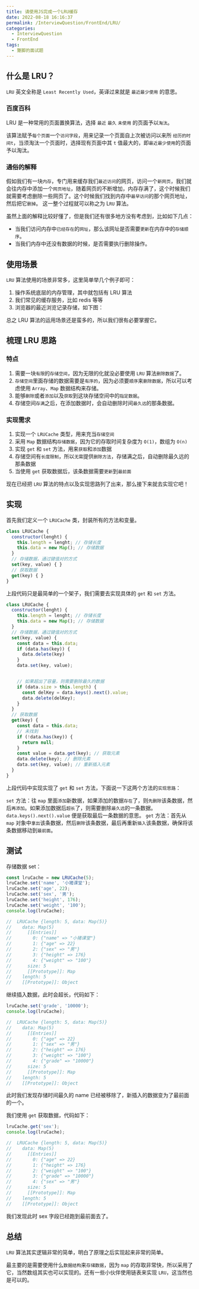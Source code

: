 ```yaml
---
title: 请使用JS完成一个LRU缓存
date: 2022-08-18 16:16:37
permalink: /InterviewQuestion/FrontEnd/LRU/
categories:
  - InterviewQuestion
  - FrontEnd
tags:
  - 蹩脚的面试题
---
```


## 什么是 LRU？

`LRU` 英文全称是 `Least Recently Used`，英译过来就是 `最近最少使用` 的意思。 

### 百度百科


LRU 是一种常用的页面置换算法，选择 `最近` `最久` `未使用` 的页面予以`淘汰`。

该算法赋予`每个页面`一个`访问字段`，用来记录一个页面自上次被访问以来所 `经历的时间t`，当须淘汰一个页面时，选择现有页面中其 `t` 值最大的，即`最近最少使用`的页面予以淘汰。

### 通俗的解释

假如我们有一块`内存`，专门用来缓存我们`最近访问`的网页，访问一个`新网页`，我们就会往内存中添加一个`网页地址`，随着网页的不断增加，内存存满了，这个时候我们就需要考虑删除一些网页了。这个时候我们找到内存中`最早访问`的那个网页地址，然后把它`删掉`。
这一整个过程就可以称之为 L`RU` 算法。

虽然上面的解释比较好懂了，但是我们还有很多地方没有考虑到，比如如下几点：

- 当我们访问内存中`已经存在`的`网址`，那么该网址是否需要`更新`在内存中的`存储顺序`。
- 当我们内存中还没有数据的时候，是否需要执行删除操作。


## 使用场景

`LRU` 算法使用的场景非常多，这里简单举几个例子即可：

1. 操作系统底层的内存管理，其中就包括有 LRU 算法
2. 我们常见的缓存服务，比如 redis 等等
3. 浏览器的最近浏览记录存储，如下图：

总之 LRU 算法的运用场景还是蛮多的，所以我们很有必要掌握它。

## 梳理 LRU 思路

### 特点

1. 需要一块`有限`的`存储空间`，因为无限的化就没必要使用 `LRU` 算法`删除数据`了。
2. `存储空间`里面存储的数据需要是`有序的`，因为必须要`顺序`来`删除数据`，所以可以考虑使用 `Array`、`Map` 数据结构来存储。
3. 能够`删除`或者`添加`以及`获取`到这块存储空间中的`指定数据`。
4. 存储空间`存满`之后，在添加数据时，会自动删除时间`最久远`的那条数据。

### 实现需求

1. 实现一个 `LRUCache` 类型，用来充当`存储空间`
2. 采用 `Map` 数据结构`存储数据`，因为它的存取时间复杂度为 `O(1)`，数组为 `O(n)`
3. 实现 `get` 和 `set` 方法，用来`获取`和`添加`数据
4. 存储空间有`长度限制`，所以`无需`提供`删除方法`，存储满之后，自动删除最久远的那条数据
5. 当使用 `get` 获取数据后，该条数据需要`更新`到`最前面`

现在已经把 `LRU` 算法的特点以及实现思路列了出来，那么接下来就去实现它吧！

## 实现

首先我们定义一个 `LRUCache` 类，封装所有的方法和变量。

```javascript
class LRUCache {
  constructor(lenght) {
    this.length = lenght; // 存储长度
    this.data = new Map(); // 存储数据
  }
  // 存储数据，通过键值对的方式
  set(key, value) { }
  // 获取数据
  get(key) { }
}
```

上段代码只是最简单的一个架子，我们需要去实现具体的 `get` 和 `set` 方法。

```javascript
class LRUCache {
  constructor(lenght) {
    this.length = lenght; // 存储长度
    this.data = new Map(); // 存储数据
  }
  // 存储数据，通过键值对的方式
  set(key, value) {
    const data = this.data;
    if (data.has(key)) {
      data.delete(key)
    }
    data.set(key, value);


    // 如果超出了容量，则需要删除最久的数据
    if (data.size > this.length) {
      const delKey = data.keys().next().value;
      data.delete(delKey);
    }
  }
  // 获取数据
  get(key) {
    const data = this.data;
    // 未找到
    if (!data.has(key)) {
      return null;
    }
    const value = data.get(key); // 获取元素
    data.delete(key); // 删除元素
    data.set(key, value); // 重新插入元素
  }
}
```

上段代码中实现实现了 `get` 和 `set` 方法，下面说一下这两个方法的`实现思路`：

`set` 方法：往 `map` 里面`添加`新数据，如果添加的数据`存在`了，则`先删除`该条数据，然后`再添加`。如果添加数据后`超长`了，则需要删除`最久远`的一条数据。`data.keys().next().value` 便是获取最后一条数据的意思。
`get` 方法：首先从 `map` 对象中`拿出`该条数据，然后`删除`该条数据，最后再重新`插入`该条数据，确保将该条数据移动到`最前面`。

## 测试

存储数据 set：

```javascript
const lruCache = new LRUCache(5);
lruCache.set('name', '小猪课堂');
lruCache.set('age', 22);
lruCache.set('sex', '男');
lruCache.set('height', 176);
lruCache.set('weight', '100');
console.log(lruCache);

//  LRUCache {length: 5, data: Map(5)}
//    data: Map(5)
//      [[Entries]]
//        0: {"name" => "小猪课堂"}
//        1: {"age" => 22}
//        2: {"sex" => "男"}
//        3: {"height" => 176}
//        4: {"weight" => "100"}
//      size: 5
//      [[Prototype]]: Map
//    length: 5
//    [[Prototype]]: Object
```

继续插入数据，此时会超长，代码如下：

```javascript
lruCache.set('grade', '10000');
console.log(lruCache);

//  LRUCache {length: 5, data: Map(5)}
//    data: Map(5)
//      [[Entries]]
//        0: {"age" => 22}
//        1: {"sex" => "男"}
//        2: {"height" => 176}
//        3: {"weight" => "100"}
//        4: {"grade" => "10000"}
//      size: 5
//      [[Prototype]]: Map
//    length: 5
//    [[Prototype]]: Object
```

此时我们发现存储时间最久的 name 已经被移除了，新插入的数据变为了最前面的一个。

我们使用 `get` 获取数据，代码如下：

```javascript
lruCache.get('sex');
console.log(lruCache);

//  LRUCache {length: 5, data: Map(5)}
//    data: Map(5)
//      [[Entries]]
//        0: {"age" => 22}
//        1: {"height" => 176}
//        2: {"weight" => "100"}
//        3: {"grade" => "10000"}
//        4: {"sex" => "男"}
//      size: 5
//      [[Prototype]]: Map
//    length: 5
//    [[Prototype]]: Object
```

我们发现此时 sex 字段已经跑到最前面去了。

## 总结

`LRU` 算法其实逻辑非常的简单，明白了原理之后实现起来非常的简单。

最主要的是需要使用什么`数据结构`来`存储数据`，因为 `map` 的存取非常快，所以采用了它，当然数组其实也可以实现的。还有一些小伙伴使用链表来实现 `LRU`，这当然也是可以的。
